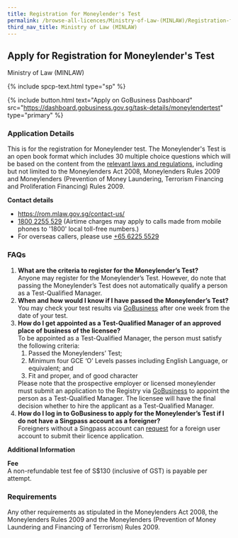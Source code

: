 ```yaml
---
title: Registration for Moneylender's Test
permalink: /browse-all-licences/Ministry-of-Law-(MINLAW)/Registration-for-Moneylender's-Test
third_nav_title: Ministry of Law (MINLAW)
---
```


## Apply for Registration for Moneylender's Test

Ministry of Law (MINLAW)

{% include spcp-text.html type="sp" %}

{% include button.html text="Apply on GoBusiness Dashboard" src="https://dashboard.gobusiness.gov.sg/task-details/moneylendertest" type="primary" %}

<H3>Application Details</H3>

<p>This is for the registration for Moneylender test. The Moneylender's Test is an open book format which includes 30 multiple choice questions which will be based on the content from the <a href="https://rom.mlaw.gov.sg/information-for-moneylenders/relevant-laws-and-regulations/" target="_blank" rel="noopener">relevant laws and regulations</a>, including but not limited to the Moneylenders Act 2008, Moneylenders Rules 2009 and Moneylenders (Prevention of Money Laundering, Terrorism Financing and Proliferation Financing) Rules 2009.</p>

<p><strong>Contact details</strong></p>
<ul>
    <li><a href="https://rom.mlaw.gov.sg/contact-us/" target="_blank" rel="noopener">https://rom.mlaw.gov.sg/contact-us/</a></li>
    <li><a href="tel:18002255529" target="_blank" rel="noopener">1800 2255 529</a> (Airtime charges may apply to calls made from mobile phones to '1800' local toll-free numbers.)</li>
    <li>For overseas callers, please use <a href="tel:+6562255529" target="_blank" rel="noopener">+65 6225 5529</a></li>
</ul>

<h3>FAQs</h3>
<ol>
    <li><strong>What are the criteria to register for the Moneylender’s Test?</strong>
        <br>Anyone may register for the Moneylender’s Test. However, do note that passing the Moneylender’s Test does not automatically qualify a person as a Test-Qualified Manager.
    </li>
    <li><strong>When and how would I know if I have passed the Moneylender’s Test?</strong>
        <br>You may check your test results via <a href="https://www.gobusiness.gov.sg/" target="_blank" rel="noopener">GoBusiness</a> after one week from the date of your test.
    </li>
    <li><strong>How do I get appointed as a Test-Qualified Manager of an approved place of business of the licensee?</strong>
        <br>To be appointed as a Test-Qualified Manager, the person must satisfy the following criteria:
        <ol>
            <li>Passed the Moneylenders’ Test;</li>
            <li>Minimum four GCE ‘O’ Levels passes including English Language, or equivalent; and</li>
            <li>Fit and proper, and of good character</li>
        </ol>
        Please note that the prospective employer or licensed moneylender must submit an application to the Registry via <a href="https://www.gobusiness.gov.sg/" target="_blank" rel="noopener">GoBusiness</a> to appoint the person as a Test-Qualified Manager. The licensee will have the final decision whether to hire the applicant as a Test-Qualified Manager.
    </li>
    <li><strong>How do I log in to GoBusiness to apply for the Moneylender’s Test if I do not have a Singpass account as a foreigner?</strong>
        <br>Foreigners without a Singpass account can <a href="https://go.gov.sg/mlaw-sfa" target="_blank" rel="noopener">request</a> for a foreign user account to submit their licence application.
    </li>
</ol>

<strong>Additional Information</strong>

<p><strong>Fee</strong>
<br>A non-refundable test fee of S$130 (inclusive of GST) is payable per attempt.</p>

<H3>Requirements</H3>

Any other requirements as stipulated in the Moneylenders Act 2008, the Moneylenders Rules 2009 and the Moneylenders (Prevention of Money Laundering and Financing of Terrorism) Rules 2009.
